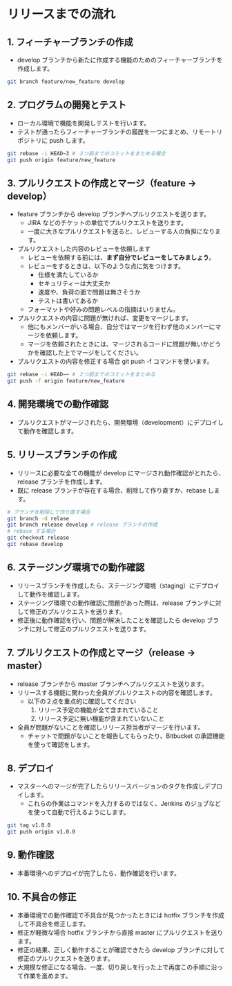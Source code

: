 # リリースまでの流れ
## 1. フィーチャーブランチの作成
- develop ブランチから新たに作成する機能のためのフィーチャーブランチを作成します。
```Bash
git branch feature/new_feature develop
```
## 2. プログラムの開発とテスト
- ローカル環境で機能を開発しテストを行います。
- テストが通ったらフィーチャーブランチの履歴を一つにまとめ、リモートリポジトリに push します。
```Bash
git rebase -i HEAD~3 # ３つ前までのコミットをまとめる場合
git push origin feature/new_feature
```
## 3. プルリクエストの作成とマージ（feature → develop）
- feature ブランチから develop ブランチへプルリクエストを送ります。
    - JIRA などのチケットの単位でプルリクエストを送ります。
    - 一度に大きなプルリクエストを送ると、レビューする人の負担になります。
- プルリクエストした内容のレビューを依頼します
    - レビューを依頼する前には、**まず自分でレビューをしてみましょう**。
    - レビューをするときは、以下のような点に気をつけます。
        - 仕様を満たしているか
        - セキュリティーは大丈夫か
        - 速度や、負荷の面で問題は無さそうか
        - テストは書いてあるか
    - フォーマットや好みの問題レベルの指摘はいりません。
- プルリクエストの内容に問題が無ければ、変更をマージします。
    - 他にもメンバーがいる場合、自分ではマージを行わず他のメンバーにマージを依頼します。
    - マージを依頼されたときには、マージされるコードに問題が無いかどうかを確認した上でマージをしてください。
- プルリクエストの内容を修正する場合 git push -f コマンドを使います。
```Bash
git rebase -i HEAD~~ # ２つ前までのコミットをまとめる
git push -f origin feature/new_feature
```
## 4. 開発環境での動作確認
- プルリクエストがマージされたら、開発環境（development）にデプロイして動作を確認します。
## 5. リリースブランチの作成
- リリースに必要な全ての機能が develop にマージされ動作確認がとれたら、release ブランチを作成します。
- 既に release ブランチが存在する場合、削除して作り直すか、rebase します。
```Bash
# ブランチを削除して作り直す場合
git branch -d relase
git branch release develop # release ブランチの作成
# rebase する場合
git checkout release
git rebase develop
```
## 6. ステージング環境での動作確認
- リリースブランチを作成したら、ステージング環境（staging）にデプロイして動作を確認します。
- ステージング環境での動作確認に問題があった際は、release ブランチに対して修正のプルリクエストを送ります。
- 修正後に動作確認を行い、問題が解決したことを確認したら develop ブランチに対して修正のプルリクエストを送ります。
## 7. プルリクエストの作成とマージ（release → master）
- release ブランチから master ブランチへプルリクエストを送ります。
- リリースする機能に関わった全員がプルリクエストの内容を確認します。
    - 以下の２点を重点的に確認してください
        1. リリース予定の機能が全て含まれていること
        2. リリース予定に無い機能が含まれていないこと
- 全員が問題がないことを確認しリリース担当者がマージを行います。
    - チャットで問題がないことを報告してもらったり、Bitbucket の承認機能を使って確認をします。
## 8. デプロイ
- マスターへのマージが完了したらリリースバージョンのタグを作成しデプロイします。
    - これらの作業はコマンドを入力するのではなく、Jenkins のジョブなどを使って自動で行えるようにします。
```Bash
git tag v1.0.0
git push origin v1.0.0
```
## 9. 動作確認
- 本番環境へのデプロイが完了したら、動作確認を行います。
## 10. 不具合の修正
- 本番環境での動作確認で不具合が見つかったときには hotfix ブランチを作成して不具合を修正します。
- 修正が軽微な場合 hotfix ブランチから直接 master にプルリクエストを送ります。
- 修正の結果、正しく動作することが確認できたら develop ブランチに対して修正のプルリクエストを送ります。
- 大規模な修正になる場合、一度、切り戻しを行った上で再度この手順に沿って作業を進めます。

